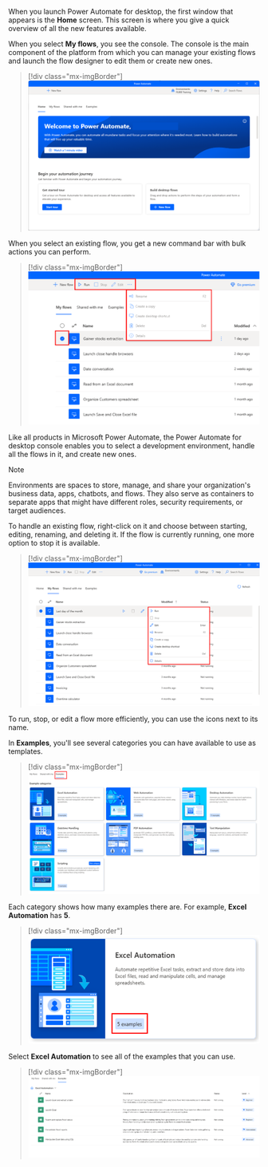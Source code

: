 When you launch Power Automate for desktop, the first window that appears is the **Home** screen. This screen is where you give a quick overview of all the new features available.

When you select **My flows**, you see the console. The console is the main component of the platform from which you can manage your existing flows and launch the flow designer to edit them or create new ones.

> [!div class="mx-imgBorder"]
> [![Screenshot of the Power Automate for desktop console.](../media/console.png)](../media/console.png#lightbox)

When you select an existing flow, you get a new command bar with bulk actions you can perform.

> [!div class="mx-imgBorder"]
> ![Screenshot of the Power Automate for desktop console again.](../media/new-command-bar.png)

Like all products in Microsoft Power Automate, the Power Automate for desktop console enables you to select a development environment, handle all the flows in it, and create new ones.

> [!NOTE]
> Environments are spaces to store, manage, and share your organization's business data, apps, chatbots, and flows. They also serve as containers to separate apps that might have different roles, security requirements, or target audiences.

To handle an existing flow, right-click on it and choose between starting, editing, renaming, and deleting it. If the flow is currently running, one more option to stop it is available.

> [!div class="mx-imgBorder"]
> [![Screenshot of the available actions in the Power Automate for desktop console.](../media/console-actions.png)](../media/console-actions.png#lightbox)

To run, stop, or edit a flow more efficiently, you can use the icons next to its name.

In **Examples**, you'll see several categories you can have available to use as templates.

> [!div class="mx-imgBorder"]
> [![Desktop flow examples.](../media/desktop-flow-templates.png)](../media/desktop-flow-templates.png#lightbox)

Each category shows how many examples there are. For example, **Excel Automation** has **5**.

> [!div class="mx-imgBorder"]
> ![Excel automation examples.](..\media\excel-automation-example.png)

Select **Excel Automation** to see all of the examples that you can use.

> [!div class="mx-imgBorder"]
> [![Screenshot of Excel automation examples.](../media/excel-automation-examples.png)](../media/excel-automation-examples.png#lightbox)
